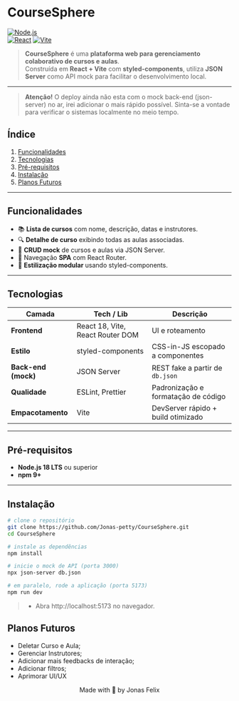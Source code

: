 # CourseSphere

[![Node.js](https://img.shields.io/badge/Node.js-%3E=18.x-green?logo=node.js)](https://nodejs.org/)  
[![React](https://img.shields.io/badge/React-18.x-blue?logo=react)](https://react.dev/)
[![Vite](https://img.shields.io/badge/Bundler-Vite-purple?logo=vite)](https://vitejs.dev/)

> **CourseSphere** é uma **plataforma web para gerenciamento colaborativo de cursos e aulas**.  
> Construída em **React + Vite** com **styled-components**, utiliza **JSON Server** como API mock para facilitar o desenvolvimento local.

---

> **Atenção!** O deploy ainda não esta com o mock back-end (json-server) no ar, irei adicionar o mais rápido possível. Sinta-se a vontade para verificar o sistemas localmente no meio tempo.

## Índice

1. [Funcionalidades](#funcionalidades)
2. [Tecnologias](#tecnologias)
3. [Pré-requisitos](#pré-requisitos)
4. [Instalação](#instalação)
5. [Planos Futuros](#planos-futuros)

---

## Funcionalidades

-   📚 **Lista de cursos** com nome, descrição, datas e instrutores.
-   🔍 **Detalhe de curso** exibindo todas as aulas associadas.
-   📝 **CRUD mock** de cursos e aulas via JSON Server.
-   🔄 Navegação **SPA** com React Router.
-   🎨 **Estilização modular** usando styled-components.

---

## Tecnologias

| Camada              | Tech / Lib                       | Descrição                           |
| ------------------- | -------------------------------- | ----------------------------------- |
| **Frontend**        | React 18, Vite, React Router DOM | UI e roteamento                     |
| **Estilo**          | styled-components                | CSS-in-JS escopado a componentes    |
| **Back-end (mock)** | JSON Server                      | REST fake a partir de `db.json`     |
| **Qualidade**       | ESLint, Prettier                 | Padronização e formatação de código |
| **Empacotamento**   | Vite                             | DevServer rápido + build otimizado  |

---

## Pré-requisitos

-   **Node.js 18 LTS** ou superior
-   **npm 9+**

---

## Instalação

```bash
# clone o repositório
git clone https://github.com/Jonas-petty/CourseSphere.git
cd CourseSphere

# instale as dependências
npm install

# inicie o mock de API (porta 3000)
npx json-server db.json

# em paralelo, rode a aplicação (porta 5173)
npm run dev
```

> -   Abra http://localhost:5173 no navegador.

## Planos Futuros

-   Deletar Curso e Aula;
-   Gerenciar Instrutores;
-   Adicionar mais feedbacks de interação;
-   Adicionar filtros;
-   Aprimorar UI/UX

<p align="center">Made with 💙 by Jonas Felix</p>
